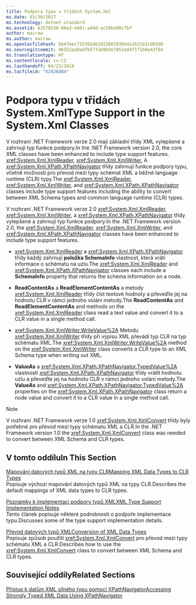 ```yaml
---
title: Podpora typu v třídách System.Xml
ms.date: 03/30/2017
ms.technology: dotnet-standard
ms.assetid: 63570538-06e3-4401-ad4d-ac50be90c7bf
author: mairaw
ms.author: mairaw
ms.openlocfilehash: bb47eec7153624b1822b6393bb4a1621b1cd63db
ms.sourcegitcommit: 9b552addadfb57fab0b9e7852ed4f1f1b8a42f8e
ms.translationtype: HT
ms.contentlocale: cs-CZ
ms.lasthandoff: 04/23/2019
ms.locfileid: "62026884"
---
```

# <a name="type-support-in-the-systemxml-classes"></a><span data-ttu-id="9b94a-102">Podpora typu v třídách System.Xml</span><span class="sxs-lookup"><span data-stu-id="9b94a-102">Type Support in the System.Xml Classes</span></span>
<span data-ttu-id="9b94a-103">V rozhraní .NET Framework verze 2.0 mají základní třídy XML vylepšené a zahrnují typ funkce podpory.</span><span class="sxs-lookup"><span data-stu-id="9b94a-103">In the .NET Framework version 2.0, the core XML classes have been enhanced to include type support features.</span></span> <span data-ttu-id="9b94a-104"><xref:System.Xml.XmlReader>, <xref:System.Xml.XmlWriter>, A <xref:System.Xml.XPath.XPathNavigator> třídy zahrnují funkce podpory typu, včetně možnosti pro převod mezi typy schémat XML a běžné language runtime (CLR) typy.</span><span class="sxs-lookup"><span data-stu-id="9b94a-104">The <xref:System.Xml.XmlReader>, <xref:System.Xml.XmlWriter>, and <xref:System.Xml.XPath.XPathNavigator> classes include type support features including the ability to convert between XML Schema types and common language runtime (CLR) types.</span></span>  
  
 <span data-ttu-id="9b94a-105">V rozhraní .NET Framework verze 2.0 <xref:System.Xml.XmlReader>, <xref:System.Xml.XmlWriter>, a <xref:System.Xml.XPath.XPathNavigator> třídy vylepšené a zahrnují typ funkce podpory.</span><span class="sxs-lookup"><span data-stu-id="9b94a-105">In the .NET Framework version 2.0, the <xref:System.Xml.XmlReader>, <xref:System.Xml.XmlWriter>, and <xref:System.Xml.XPath.XPathNavigator> classes have been enhanced to include type support features.</span></span>  
  
- <span data-ttu-id="9b94a-106"><xref:System.Xml.XmlReader> a <xref:System.Xml.XPath.XPathNavigator> třídy každý zahrnují **položka SchemaInfo** vlastnost, která vrátí informace o schématu na uzlu.</span><span class="sxs-lookup"><span data-stu-id="9b94a-106">The <xref:System.Xml.XmlReader> and <xref:System.Xml.XPath.XPathNavigator> classes each include a **SchemaInfo** property that returns the schema information on a node.</span></span>  
  
- <span data-ttu-id="9b94a-107">**ReadContentAs** a **ReadElementContentAs** a metody <xref:System.Xml.XmlReader> třídy číst textové hodnoty a převeďte jej na hodnotu CLR v rámci jednoho volání metody.</span><span class="sxs-lookup"><span data-stu-id="9b94a-107">The **ReadContentAs** and **ReadElementContentAs** and methods on the <xref:System.Xml.XmlReader> class read a text value and convert it to a CLR value in a single method call.</span></span>  
  
- <span data-ttu-id="9b94a-108"><xref:System.Xml.XmlWriter.WriteValue%2A> Metodu <xref:System.Xml.XmlWriter> třídy při výpisu XML převádí typ CLR na typ schématu XML.</span><span class="sxs-lookup"><span data-stu-id="9b94a-108">The <xref:System.Xml.XmlWriter.WriteValue%2A> method on the <xref:System.Xml.XmlWriter> class converts a CLR type to an XML Schema type when writing out XML.</span></span>  
  
- <span data-ttu-id="9b94a-109">**ValueAs** a <xref:System.Xml.XPath.XPathNavigator.TypedValue%2A> vlastnosti <xref:System.Xml.XPath.XPathNavigator> třídy vrátit hodnotu uzlu a převeďte jej na hodnotu CLR v rámci jednoho volání metody.</span><span class="sxs-lookup"><span data-stu-id="9b94a-109">The **ValueAs** and <xref:System.Xml.XPath.XPathNavigator.TypedValue%2A> properties on the <xref:System.Xml.XPath.XPathNavigator> class return a node value and convert it to a CLR value in a single method call.</span></span>  
  
> [!NOTE]
>  <span data-ttu-id="9b94a-110">V rozhraní .NET Framework verze 1.0 <xref:System.Xml.XmlConvert> třídy byly potřebné pro převod mezi typy schématu XML a CLR.</span><span class="sxs-lookup"><span data-stu-id="9b94a-110">In the .NET Framework version 1.0 the <xref:System.Xml.XmlConvert> class was needed to convert between XML Schema and CLR types.</span></span>  
  
## <a name="in-this-section"></a><span data-ttu-id="9b94a-111">V tomto oddílu</span><span class="sxs-lookup"><span data-stu-id="9b94a-111">In This Section</span></span>  
 [<span data-ttu-id="9b94a-112">Mapování datových typů XML na typy CLR</span><span class="sxs-lookup"><span data-stu-id="9b94a-112">Mapping XML Data Types to CLR Types</span></span>](../../../../docs/standard/data/xml/mapping-xml-data-types-to-clr-types.md)  
 <span data-ttu-id="9b94a-113">Popisuje výchozí mapování datových typů XML na typy CLR.</span><span class="sxs-lookup"><span data-stu-id="9b94a-113">Describes the default mappings of XML data types to CLR types.</span></span>  
  
 [<span data-ttu-id="9b94a-114">Poznámky k implementaci podpory typů XML</span><span class="sxs-lookup"><span data-stu-id="9b94a-114">XML Type Support Implementation Notes</span></span>](../../../../docs/standard/data/xml/xml-type-support-implementation-notes.md)  
 <span data-ttu-id="9b94a-115">Tento článek popisuje některé podrobnosti o podpoře implementace typu.</span><span class="sxs-lookup"><span data-stu-id="9b94a-115">Discusses some of the type support implementation details.</span></span>  
  
 [<span data-ttu-id="9b94a-116">Převod datových typů XML</span><span class="sxs-lookup"><span data-stu-id="9b94a-116">Conversion of XML Data Types</span></span>](../../../../docs/standard/data/xml/conversion-of-xml-data-types.md)  
 <span data-ttu-id="9b94a-117">Popisuje způsob použití <xref:System.Xml.XmlConvert> pro převod mezi typy schématu XML a CLR.</span><span class="sxs-lookup"><span data-stu-id="9b94a-117">Describes how to use the <xref:System.Xml.XmlConvert> class to convert between XML Schema and CLR types.</span></span>  
  
## <a name="related-sections"></a><span data-ttu-id="9b94a-118">Související oddíly</span><span class="sxs-lookup"><span data-stu-id="9b94a-118">Related Sections</span></span>  
 [<span data-ttu-id="9b94a-119">Přístup k datům XML silného typu pomocí XPathNavigator</span><span class="sxs-lookup"><span data-stu-id="9b94a-119">Accessing Strongly Typed XML Data Using XPathNavigator</span></span>](../../../../docs/standard/data/xml/accessing-strongly-typed-xml-data-using-xpathnavigator.md)
